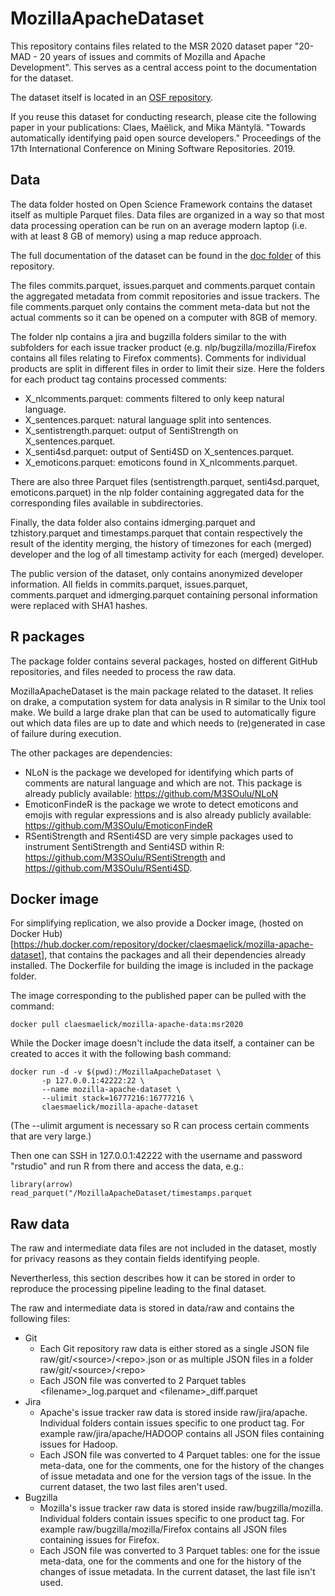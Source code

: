 # MozillaApacheDataset

This repository contains files related to the MSR 2020 dataset paper
"20-MAD - 20 years of issues and commits of Mozilla and Apache
Development". This serves as a central access point to the
documentation for the dataset.

The dataset itself is located in
an [OSF repository](https://osf.io/kvxr4/).

If you reuse this dataset for conducting research, please cite the
following paper in your publications:
Claes, Maëlick, and Mika Mäntylä. "Towards automatically identifying
paid open source developers." Proceedings of the 17th International
Conference on Mining Software Repositories. 2019.

## Data

The data folder hosted on Open Science Framework contains the dataset
itself as multiple Parquet files. Data files are organized in a way so
that most data processing operation can be run on an average modern
laptop (i.e. with at least 8 GB of memory) using a map reduce
approach.

The full documentation of the dataset can be found in the
[doc folder](https://github.com/M3SOulu/MozillaApacheDataset/blob/master/data.md) of
this repository.

The files commits.parquet, issues.parquet and comments.parquet contain
the aggregated metadata from commit repositories and issue
trackers. The file comments.parquet only contains the comment
meta-data but not the actual comments so it can be opened on a
computer with 8GB of memory.

The folder nlp contains a jira and bugzilla folders similar to the
with subfolders for each issue tracker product
(e.g. nlp/bugzilla/mozilla/Firefox contains all files relating to
Firefox comments). Comments for individual products are split in
different files in order to limit their size. Here the folders for
each product tag contains processed comments:
* X\_nlcomments.parquet: comments filtered to only keep natural
  language.
* X\_sentences.parquet: natural language split into sentences.
* X\_sentistrength.parquet: output of SentiStrength on X\_sentences.parquet.
* X\_senti4sd.parquet: output of Senti4SD on X\_sentences.parquet.
* X\_emoticons.parquet: emoticons found in X_nlcomments.parquet.

There are also three Parquet files (sentistrength.parquet,
senti4sd.parquet, emoticons.parquet) in the nlp folder containing
aggregated data for the corresponding files available in
subdirectories.

Finally, the data folder also contains idmerging.parquet and
tzhistory.parquet and timestamps.parquet that contain respectively the
result of the identity merging, the history of timezones for each
(merged) developer and the log of all timestamp activity for each
(merged) developer.

The public version of the dataset, only contains anonymized developer
information. All fields in commits.parquet, issues.parquet,
comments.parquet and idmerging.parquet containing personal information
were replaced with SHA1 hashes.

## R packages

The package folder contains several packages, hosted on different
GitHub repositories, and files needed to process the raw data.

MozillaApacheDataset is the main package related to the dataset. It
relies on drake, a computation system for data analysis in R similar
to the Unix tool make. We build a large drake plan that can be used to
automatically figure out which data files are up to date and which
needs to (re)generated in case of failure during execution.

The other packages are dependencies:
* NLoN is the package we developed for identifying which parts of
  comments are natural language and which are not. This package is
  already publicly available: https://github.com/M3SOulu/NLoN
* EmoticonFindeR is the package we wrote to detect emoticons and
  emojis with regular expressions and is also already publicly
  available: https://github.com/M3SOulu/EmoticonFindeR
* RSentiStrength and RSenti4SD are very simple packages used to
  instrument SentiStrength and Senti4SD within R:
  https://github.com/M3SOulu/RSentiStrength and
  https://github.com/M3SOulu/RSenti4SD.

## Docker image

For simplifying replication, we also provide a Docker image, (hosted on Docker
Hub)[https://hub.docker.com/repository/docker/claesmaelick/mozilla-apache-dataset],
that contains the packages and all their dependencies already
installed.
The Dockerfile for building the image is included in the package
folder.

The image corresponding to the published paper can be pulled with the
command:

```
docker pull claesmaelick/mozilla-apache-data:msr2020
```

While the Docker image doesn't include the data itself, a container
can be created to acces it with the following bash command:

```
docker run -d -v $(pwd):/MozillaApacheDataset \
       -p 127.0.0.1:42222:22 \
       --name mozilla-apache-dataset \
       --ulimit stack=16777216:16777216 \
       claesmaelick/mozilla-apache-dataset
```

(The --ulimit argument is necessary so R can process certain comments
that are very large.)

Then one can SSH in 127.0.0.1:42222 with the username and password
"rstudio" and run R from there and access the data, e.g.:

```
library(arrow)
read_parquet("/MozillaApacheDataset/timestamps.parquet
```

## Raw data

The raw and intermediate data files are not included in the dataset,
mostly for privacy reasons as they contain fields identifying people.

Nevertherless, this section describes how it can be stored in order to
reproduce the processing pipeline leading to the final dataset.

The raw and intermediate data is stored in data/raw and contains the following files:
* Git
  * Each Git repository raw data is either stored as a single JSON
    file raw/git/\<source\>/\<repo\>.json or as multiple JSON files in a
    folder raw/git/\<source\>/\<repo\>
  * Each JSON file was converted to 2 Parquet tables
    \<filename\>\_log.parquet and \<filename\>\_diff.parquet
* Jira
  * Apache's issue tracker raw data is stored inside
    raw/jira/apache. Individual folders contain issues specific to one
    product tag. For example raw/jira/apache/HADOOP contains all JSON
    files containing issues for Hadoop.
  * Each JSON file was converted to 4 Parquet tables: one for the
    issue meta-data, one for the comments, one for the history of the
    changes of issue metadata and one for the version tags of the
    issue. In the current dataset, the two last files aren't used.
* Bugzilla
  * Mozilla's issue tracker raw data is stored inside
    raw/bugzilla/mozilla. Individual folders contain issues specific
    to one product tag. For example raw/bugzilla/mozilla/Firefox
    contains all JSON files containing issues for Firefox.
  * Each JSON file was converted to 3 Parquet tables: one for the
    issue meta-data, one for the comments and one for the history of
    the changes of issue metadata. In the current dataset, the last
    file isn't used.
